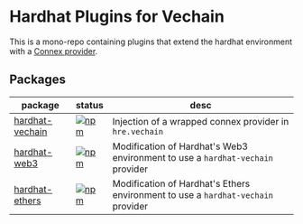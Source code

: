 # Hardhat Plugins for Vechain
This is a mono-repo containing plugins that extend the hardhat environment with a [Connex provider](https://github.com/vechain/web3-providers-connex).

## Packages
| package | status | desc |
| - | - | - |
| [hardhat-vechain](packages/vechain) | [![npm](https://badge.fury.io/js/%40vechain%2Fhardhat-vechain.svg)](https://badge.fury.io/js/%40vechain%2Fhardhat-vechain.svg) | Injection of a wrapped connex provider in `hre.vechain` |
| [hardhat-web3](packages/web3) | [![npm](https://badge.fury.io/js/%40vechain%2Fhardhat-web3.svg)](https://badge.fury.io/js/%40vechain%2Fhardhat-web3.svg) | Modification of Hardhat's Web3 environment to use a `hardhat-vechain` provider |
| [hardhat-ethers](packages/ethers) | [![npm](https://badge.fury.io/js/%40vechain%2Fhardhat-ethers.svg)](https://badge.fury.io/js/%40vechain%2Fhardhat-ethers.svg) | Modification of Hardhat's Ethers environment to use a `hardhat-vechain` provider |
